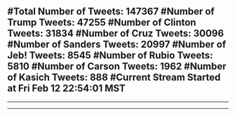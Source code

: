 #Total Number of Tweets: 147367 
#Number of Trump Tweets: 47255
#Number of Clinton Tweets: 31834
#Number of Cruz Tweets: 30096
#Number of Sanders Tweets: 20997
#Number of Jeb! Tweets: 8545
#Number of Rubio Tweets: 5810
#Number of Carson Tweets: 1962
#Number of Kasich Tweets: 888
#Current Stream Started at Fri Feb 12 22:54:01 MST
---
---
---
